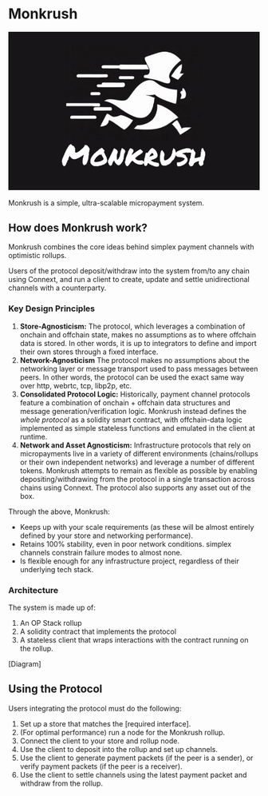 # Monkrush

![image](./monkrush.png)

Monkrush is a simple, ultra-scalable micropayment system.

## How does Monkrush work?

Monkrush combines the core ideas behind simplex payment channels with optimistic rollups. 

Users of the protocol deposit/withdraw into the system from/to any chain using Connext, and run a client to create, update and settle unidirectional channels with a counterparty.

### Key Design Principles

1. **Store-Agnosticism:** The protocol, which leverages a combination of onchain and offchain state, makes no assumptions as to where offchain data is stored. In other words, it is up to integrators to define and import their own stores through a fixed interface.
2. **Network-Agnosticism** The protocol makes no assumptions about the networking layer or message transport used to pass messages between peers. In other words, the protocol can be used the exact same way over http, webrtc, tcp, libp2p, etc.
3. **Consolidated Protocol Logic:** Historically, payment channel protocols feature a combination of onchain + offchain data structures and message generation/verification logic. Monkrush instead defines the *whole protocol* as a solidity smart contract, with offchain-data logic implemented as simple stateless functions and emulated in the client at runtime.
4. **Network and Asset Agnosticism:** Infrastructure protocols that rely on micropayments live in a variety of different environments (chains/rollups or their own independent networks) and leverage a number of different tokens. Monkrush attempts to remain as flexible as possible by enabling depositing/withdrawing from the protocol in a single transaction across chains using Connext. The protocol also supports any asset out of the box.

Through the above, Monkrush:
- Keeps up with your scale requirements (as these will be almost entirely defined by your store and networking performance).
- Retains 100% stability, even in poor network conditions. simplex channels constrain failure modes to almost none.
- Is flexible enough for any infrastructure project, regardless of their underlying tech stack.

### Architecture

The system is made up of:
1. An OP Stack rollup
2. A solidity contract that implements the protocol
3. A stateless client that wraps interactions with the contract running on the rollup.

[Diagram]

## Using the Protocol

Users integrating the protocol must do the following:
1. Set up a store that matches the [required interface].
2. (For optimal performance) run a node for the Monkrush rollup.
3. Connect the client to your store and rollup node.
4. Use the client to deposit into the rollup and set up channels.
5. Use the client to generate payment packets (if the peer is a sender), or verify payment packets (if the peer is a receiver).
6. Use the client to settle channels using the latest payment packet and withdraw from the rollup.